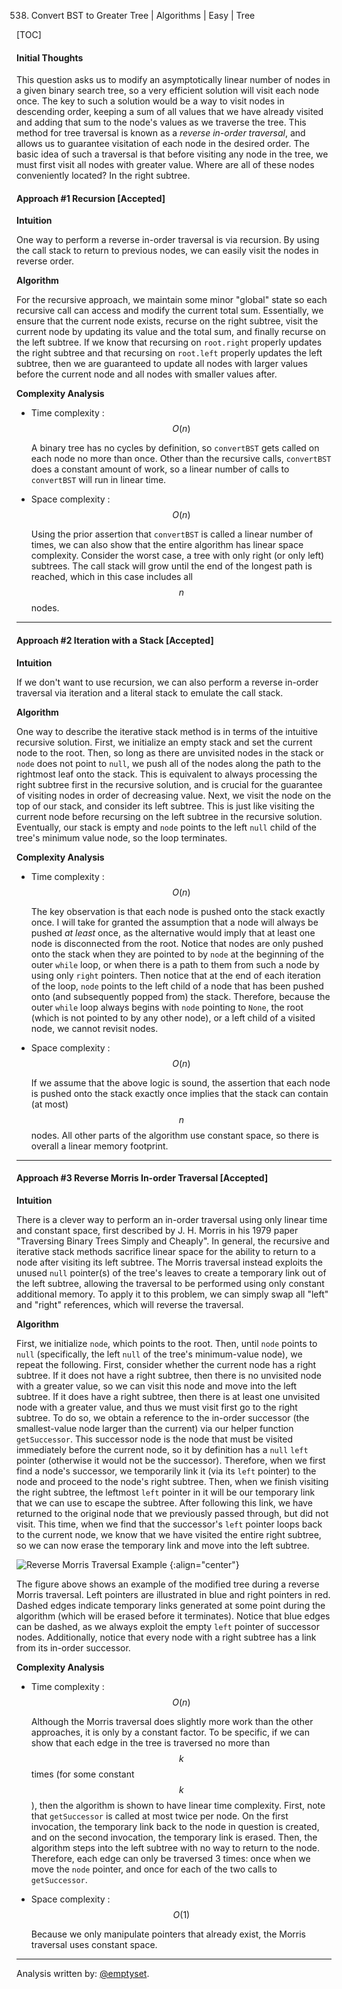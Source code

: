 538. Convert BST to Greater Tree | Algorithms | Easy | Tree

[TOC]

#### Initial Thoughts

This question asks us to modify an asymptotically linear number of nodes in a
given binary search tree, so a very efficient solution will visit each node
once. The key to such a solution would be a way to visit nodes in descending
order, keeping a sum of all values that we have already visited and adding
that sum to the node's values as we traverse the tree. This method for tree traversal is
known as a
*reverse in-order traversal*, and allows us to guarantee visitation of each
node in the desired order. The basic idea of such a traversal is that before
visiting any node in the tree, we must first visit all nodes with greater
value. Where are all of these nodes conveniently located? In the right
subtree.

#### Approach #1 Recursion [Accepted]

**Intuition**

One way to perform a reverse in-order traversal is via recursion. By using
the call stack to return to previous nodes, we can easily visit the nodes in
reverse order.

**Algorithm**

For the recursive approach, we maintain some minor "global" state so each
recursive call can access and modify the current total sum. Essentially, we
ensure that the current node exists, recurse on the right subtree, visit the
current node by updating its value and the total sum, and finally recurse on
the left subtree. If we know that recursing on `root.right` properly
updates the right subtree and that recursing on `root.left` properly updates
the left subtree, then we are guaranteed to update all nodes with larger values
before the current node and all nodes with smaller values after.



**Complexity Analysis**

* Time complexity : $$O(n)$$

    A binary tree has no cycles by definition, so `convertBST` gets called on
    each node no more than once. Other than the recursive calls, `convertBST`
    does a constant amount of work, so a linear number of calls to `convertBST`
    will run in linear time.

* Space complexity : $$O(n)$$

    Using the prior assertion that `convertBST` is called a linear number of
    times, we can also show that the entire algorithm has linear space
    complexity. Consider the worst case, a tree with only right (or only left)
    subtrees. The call stack will grow until the end of the longest path is
    reached, which in this case includes all $$n$$ nodes.

---
#### Approach #2 Iteration with a Stack [Accepted]

**Intuition**

If we don't want to use recursion, we can also perform a reverse in-order
traversal via iteration and a literal stack to emulate the call stack.

**Algorithm**

One way to describe the iterative stack method is in terms of the intuitive
recursive solution. First, we initialize an empty stack and set the current
node to the root. Then, so long as there are unvisited nodes in the stack or
`node` does not point to `null`, we push all of the nodes along the path to
the rightmost leaf onto the stack. This is equivalent to always processing
the right subtree first in the recursive solution, and is crucial for the
guarantee of visiting nodes in order of decreasing value. Next, we visit the
node on the top of our stack, and consider its left subtree. This is just
like visiting the current node before recursing on the left subtree in the
recursive solution. Eventually, our stack is empty and `node` points to the
left `null` child of the tree's minimum value node, so the loop terminates.



**Complexity Analysis**

* Time complexity : $$O(n)$$

    The key observation is that each node is pushed onto the stack exactly
    once. I will take for granted the assumption that a node will always be
    pushed *at least* once, as the alternative would imply that at least one
    node is disconnected from the root. Notice that nodes are only pushed
    onto the stack when they are pointed to by `node` at the beginning of the
    outer `while` loop, or when there is a path to them from such a node by
    using only `right` pointers. Then notice that at the end of each
    iteration of the loop, `node` points to the left child of a node that has
    been pushed onto (and subsequently popped from) the stack. Therefore,
    because the outer `while` loop always begins with `node` pointing to
    `None`, the root (which is not pointed to by any other node), or a left
    child of a visited node, we cannot revisit nodes.

* Space complexity : $$O(n)$$
  
    If we assume that the above logic is sound, the assertion that each node is
    pushed onto the stack exactly once implies that the stack can contain (at
    most) $$n$$ nodes. All other parts of the algorithm use constant space, so
    there is overall a linear memory footprint.

---

#### Approach #3 Reverse Morris In-order Traversal [Accepted]

**Intuition**

There is a clever way to perform an in-order traversal using only linear time
and constant space, first described by J. H. Morris in his 1979 paper
"Traversing Binary Trees Simply and Cheaply". In general, the recursive and
iterative stack methods sacrifice linear space for the ability to return to a
node after visiting its left subtree. The Morris traversal instead exploits
the unused `null` pointer(s) of the tree's leaves to create a temporary link
out of the left subtree, allowing the traversal to be performed using only
constant additional memory. To apply it to this problem, we can simply swap
all "left" and "right" references, which will reverse the traversal.

**Algorithm**

First, we initialize `node`, which points to the root. Then, until `node`
points to `null` (specifically, the left `null` of the tree's minimum-value
node), we repeat the following. First, consider whether the current node has
a right subtree. If it does not have a right subtree, then there is no
unvisited node with a greater value, so we can visit this node and move into
the left subtree. If it does have a right subtree, then there is at least one
unvisited node with a greater value, and thus we must visit first go to the
right subtree. To do so, we obtain a reference to the in-order successor (the
smallest-value node larger than the current) via our helper function
`getSuccessor`. This successor node is the node that must be visited
immediately before the current node, so it by definition has a `null` `left`
pointer (otherwise it would not be the successor). Therefore, when we first
find a node's successor, we temporarily link it (via its `left` pointer) to
the node and proceed to the node's right subtree. Then, when we finish
visiting the right subtree, the leftmost `left` pointer in it will be our
temporary link that we can use to escape the subtree. After following this
link, we have returned to the original node that we previously passed
through, but did not visit. This time, when we find that the successor's
`left` pointer loops back to the current node, we know that we have visited
the entire right subtree, so we can now erase the temporary link and move
into the left subtree.

![Reverse Morris Traversal Example](../Figures/543/morris.png)
{:align="center"}

The figure above shows an example of the modified tree during a reverse
Morris traversal. Left pointers are illustrated in blue and right pointers in
red. Dashed edges indicate temporary links generated at some point during the
algorithm (which will be erased before it terminates). Notice that blue edges
can be dashed, as we always exploit the empty `left` pointer of successor
nodes. Additionally, notice that every node with a right subtree has a link
from its in-order successor.



**Complexity Analysis**

* Time complexity : $$O(n)$$

    Although the Morris traversal does slightly more work than the other
    approaches, it is only by a constant factor. To be specific, if we can
    show that each edge in the tree is traversed no more than $$k$$ times (for
    some constant $$k$$), then the algorithm is shown to have linear time
    complexity. First, note that `getSuccessor` is called at most twice per
    node. On the first invocation, the temporary link back to the node in
    question is created, and on the second invocation, the temporary link is
    erased. Then, the algorithm steps into the left subtree with no way to
    return to the node. Therefore, each edge can only be traversed 3 times:
    once when we move the `node` pointer, and once for each of the two calls
    to `getSuccessor`.

* Space complexity : $$O(1)$$

    Because we only manipulate pointers that already exist, the Morris
    traversal uses constant space.

---

Analysis written by: [@emptyset](https://leetcode.com/emptyset/).
